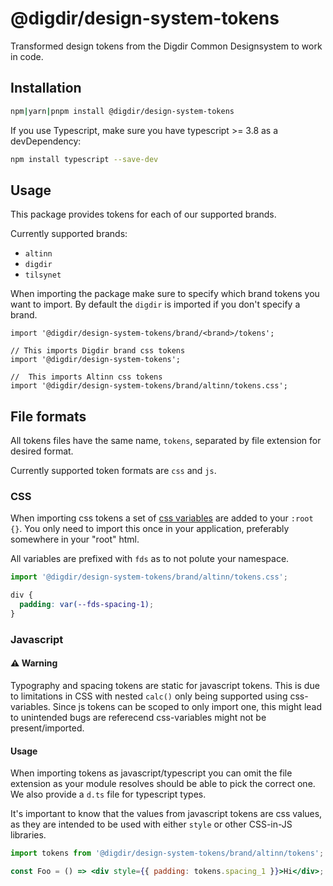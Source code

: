 # @digdir/design-system-tokens

Transformed design tokens from the Digdir Common Designsystem to work in code.

## Installation

```sh
npm|yarn|pnpm install @digdir/design-system-tokens
```

If you use Typescript, make sure you have typescript >= 3.8 as a devDependency:

```sh
npm install typescript --save-dev
```

## Usage

This package provides tokens for each of our supported brands.

Currently supported brands:

- `altinn`
- `digdir`
- `tilsynet`

When importing the package make sure to specify which brand tokens you want to import. By default the `digdir` is imported if you don't specify a brand.

```tsx
import '@digdir/design-system-tokens/brand/<brand>/tokens';

// This imports Digdir brand css tokens
import '@digdir/design-system-tokens';

//  This imports Altinn css tokens
import '@digdir/design-system-tokens/brand/altinn/tokens.css';
```

## File formats

All tokens files have the same name, `tokens`, separated by file extension for desired format.

Currently supported token formats are `css` and `js`.

### CSS

When importing css tokens a set of [css variables](https://developer.mozilla.org/en-US/docs/Web/CSS/Using_CSS_custom_properties) are added to your `:root {}`.
You only need to import this once in your application, preferably somewhere in your "root" html.

All variables are prefixed with `fds` as to not polute your namespace.

```js
import '@digdir/design-system-tokens/brand/altinn/tokens.css';
```

```css
div {
  padding: var(--fds-spacing-1);
}
```

### Javascript

#### ⚠️ Warning

Typography and spacing tokens are static for javascript tokens. This is due to limitations in CSS with nested `calc()` only being supported using css-variables. Since js tokens can be scoped to only import one, this might lead to unintended bugs are referecend css-variables might not be present/imported.

#### Usage

When importing tokens as javascript/typescript you can omit the file extension as your module resolves should be able to pick the correct one. We also provide a `d.ts` file for typescript types.

It's important to know that the values from javascript tokens are css values, as they are intended to be used with either `style` or other CSS-in-JS libraries.

```jsx
import tokens from '@digdir/design-system-tokens/brand/altinn/tokens';

const Foo = () => <div style={{ padding: tokens.spacing_1 }}>Hi</div>;
```
